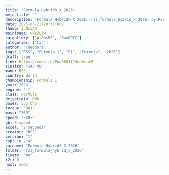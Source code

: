 ```yaml
---
title: "Formula Hybrid® X 2026"
meta_title: ""
description: "Formula Hybrid® X 2026 (rss_formula_hybrid_x_2026) by RSS"
date: 2025-05-22T20:15:00Z
thumb: juNxoAQ
mainimage: uNzZLlw
cargallery: ["At8bsMF", "3wyDDTC"]
categories: ["Car"]
author: "Theodora"
tags: ["RSS", "Formula 1", "F1", "Formula", "2026"]
draft: true
link: https://mods.to/Pno8683129ed6eae5
zipsize: "245 MB"
manu: RSS
country: World
championship: Formula 1
year: 2026
engine: "-"
class: Formula
drivetrain: RWD
power: 532 bhp 
torque: "361"
mass: "769"
speed: "360+"
gb: 8-speed
accel: "2 seconds"
creator: "RSS"
version: "1"
csp: "0.2.4"
carname: "Formula Hybrid® X 2026"
folder: "rss_formula_hybrid_x_2026"
livery: "No"
r2r: 0
host: mods
---
```

